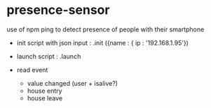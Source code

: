 # presence-sensor

use of npm ping to detect presence of people with their smartphone

- init script with json input :
.init ({name : { ip : '192.168.1.95'})

- launch script : .launch

- read event
  * value changed (user + isalive?)
  * house entry
  * house leave

